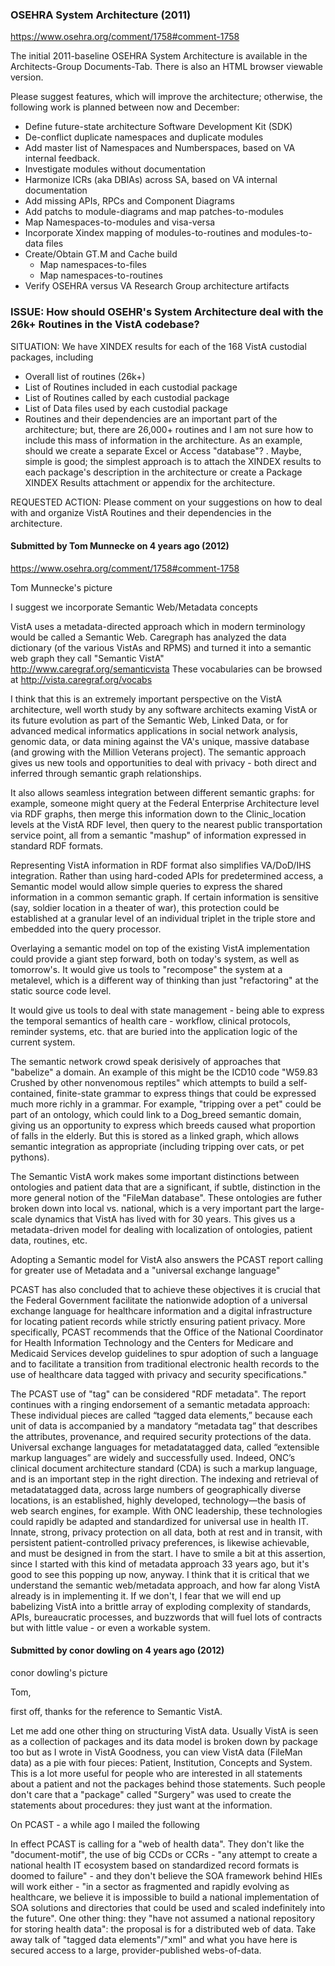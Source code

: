 ###  OSEHRA System Architecture  (2011)

https://www.osehra.org/comment/1758#comment-1758

The initial 2011-baseline OSEHRA System Architecture is available in the Architects-Group Documents-Tab. There is also an HTML browser viewable version.

Please suggest features, which will improve the architecture; otherwise, the following work is planned between now and December:

* Define future-state architecture Software Development Kit (SDK)
* De-conflict duplicate namespaces and duplicate modules
* Add master list of Namespaces and Numberspaces, based on VA internal feedback.
* Investigate modules without documentation
* Harmonize ICRs (aka DBIAs) across SA, based on VA internal documentation
* Add missing APIs, RPCs and Component Diagrams
* Add patchs to module-diagrams and map patches-to-modules
* Map Namespaces-to-modules and visa-versa
* Incorporate Xindex mapping of modules-to-routines and modules-to-data files
* Create/Obtain GT.M and Cache build
  * Map namespaces-to-files
  * Map namespaces-to-routines
* Verify OSEHRA versus VA Research Group architecture artifacts


### ISSUE: How should OSEHR's System Architecture deal with the 26k+ Routines in the VistA codebase?

SITUATION: We have XINDEX results for each of the 168 VistA custodial packages, including
* Overall list of routines (26k+)
* List of Routines included in each custodial package
* List of Routines called by each custodial package
* List of Data files used by each custodial package
* Routines and their dependencies are an important part of the architecture; but, there are 26,000+ routines and I am not sure how to include this mass of information in the architecture. As an example, should we create a separate Excel or Access "database"? . Maybe, simple is good; the simplest approach is to attach the XINDEX results to each package's description in the architecture or create a Package XINDEX Results attachment or appendix for the architecture.

REQUESTED ACTION: Please comment on your suggestions on how to deal with and organize VistA Routines and their dependencies in the architecture.



#### Submitted by Tom Munnecke on 4 years ago (2012)

https://www.osehra.org/comment/1758#comment-1758

Tom Munnecke's picture

I suggest we incorporate Semantic Web/Metadata concepts


VistA uses a metadata-directed approach which in modern terminology would be called a Semantic Web.  Caregraph has analyzed the data dictionary (of the various VistAs and RPMS) and turned it into a semantic web graph they call "Semantic VistA" http://www.caregraf.org/semanticvista  These vocabularies can be browsed at http://vista.caregraf.org/vocabs

I think that this is an extremely important perspective on the VistA architecture, well worth study by any software architects examing VistA or its future evolution as part of the Semantic Web, Linked Data, or for advanced medical informatics applications in social network analysis, genomic data, or data mining against the VA's unique, massive database (and growing with the Million Veterans project).  The semantic approach gives us new tools and opportunities to deal with privacy - both direct and inferred through semantic graph relationships.

It also allows seamless integration between different semantic graphs: for example, someone might query at the Federal Enterprise Architecture level via RDF graphs, then merge this information down to the Clinic_location levels at the VistA RDF level, then query to the nearest public transportation service point, all from a semantic "mashup" of information expressed in standard RDF formats.

Representing VistA information in RDF format also simplifies VA/DoD/IHS integration.  Rather than using hard-coded APIs for predetermined access, a Semantic model would allow simple queries to express the shared information in a common semantic graph.  If certain information is sensitive (say, soldier location in a theater of war), this protection could be established at a granular level of an individual triplet in the triple store and embedded into the query processor.

Overlaying a semantic model on top of the existing VistA implementation could provide a giant step forward, both on today's system, as well as tomorrow's.  It would give us tools to "recompose" the system at a metalevel, which is a different way of thinking than just "refactoring" at the static source code level.  

It would give us tools to deal with state management - being able to express the temporal semantics of health care - workflow, clinical protocols, reminder systems, etc. that are buried into the application logic of the current system. 

The semantic network crowd speak derisively of approaches that "babelize" a domain.  An example of this might be the ICD10 code "W59.83 Crushed by other nonvenomous reptiles" which attempts to build a self-contained, finite-state grammar to express things that could be expressed much more richly in a grammar.  For example, "tripping over a pet" could be part of an ontology, which could link to a Dog_breed semantic domain, giving us an opportunity to express which breeds caused what proportion of falls in the elderly.  But this is stored as a linked graph, which allows semantic integration as appropriate (including tripping over cats, or pet pythons).

The Semantic VistA work makes some important distinctions between ontologies and patient data that are a significant, if subtle, distinction in the more general notion of the "FileMan database".  These ontologies are futher broken down into local vs. national, which is a very important part the large-scale dynamics that VistA has lived with for 30 years. This gives us a metadata-driven model for dealing with localization of ontologies, patient data, routines, etc.

Adopting a Semantic model for VistA also answers the PCAST report calling for greater use of Metadata and a "universal exchange language"

 

PCAST has also concluded that to achieve these objectives it is crucial that the Federal Government facilitate the nationwide adoption of a universal exchange language for healthcare information and a digital infrastructure for locating patient records while strictly ensuring patient privacy. More specifically, PCAST recommends that the Office of the National Coordinator for Health Information Technology and the Centers for Medicare and Medicaid Services develop guidelines to spur adoption of such a language and to facilitate a transition from traditional electronic health records to the use of healthcare data tagged with privacy and security specifications."

The PCAST use of "tag" can be considered "RDF metadata".  The report continues with a ringing endorsement of a semantic metadata approach:
These individual pieces are called “tagged data elements,” because each unit of data is accompanied by a mandatory “meta­data tag” that describes the attributes, provenance, and required security protections of the data. Universal exchange languages for metadata­tagged data, called “extensible markup languages” are widely and successfully used. Indeed, ONC’s clinical document architecture standard (CDA) is such a markup language, and is an important step in the right direction. The indexing and retrieval of metadata­tagged data, across large numbers of geographically diverse locations, is an established, highly developed, technology—the basis of web search engines, for example. With ONC leadership, these technologies could rapidly be adapted and standardized for universal use in health IT. Innate, strong, privacy protection on all data, both at rest and in transit, with persistent patient­-controlled privacy preferences, is likewise achievable, and must be designed in from the start.
I have to smile a bit at this assertion, since I started with this kind of metadata approach 33 years ago, but it's good to see this popping up now, anyway. I think that it is critical that we understand the semantic web/metadata approach, and how far along VistA already is in implementing it.  If we don't, I fear that we will end up babelizing VistA into a brittle array of exploding complexity of standards, APIs, bureaucratic processes, and buzzwords that will fuel lots of contracts but with little value - or even a workable system.

 

#### Submitted by conor dowling on 4 years ago (2012)

conor dowling's picture

Tom,

first off, thanks for the reference to Semantic VistA.

Let me add one other thing on structuring VistA data. Usually VistA is seen as a collection of packages and its data model is broken down by package too but as I wrote in VistA Goodness, you can view VistA data (FileMan data) as a pie with four pieces: Patient, Institution, Concepts and System. This is a lot more useful for people who are interested in all statements about a patient and not the packages behind those statements. Such people don't care that a "package" called "Surgery" was used to create the statements about procedures: they just want at the information.  

On PCAST - a while ago I mailed the following

In effect PCAST is calling for a "web of health data". They don't like the "document-motif", the use of big CCDs or CCRs - "any attempt to create a national health IT ecosystem based on standardized record formats is doomed to failure" - and they don't believe the SOA framework behind HIEs will work either - "in a sector as fragmented and rapidly evolving as healthcare, we believe it is impossible to build a national implementation of SOA solutions and directories that could be used and scaled indefinitely into the future". One other thing: they "have not assumed a national repository for storing health data": the proposal  is for a distributed web of data. Take away talk of "tagged data elements"/"xml" and what you have here is secured access to a large, provider-published webs-of-data.


